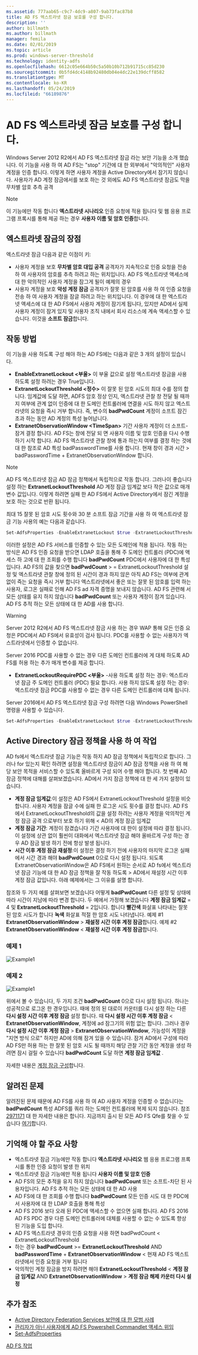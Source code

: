 ```yaml
---
ms.assetid: 777aab65-c9c7-4dc9-a807-9ab73fac87b8
title: AD FS 엑스트라넷 잠금 보호를 구성 합니다.
description: ''
author: billmath
ms.author: billmath
manager: femila
ms.date: 02/01/2019
ms.topic: article
ms.prod: windows-server-threshold
ms.technology: identity-adfs
ms.openlocfilehash: 6612c05e664b50c5a50b10b712b91715cc85d230
ms.sourcegitcommit: 0b5fd4dc4148b92480db04e4dc22e139dcff8582
ms.translationtype: MT
ms.contentlocale: ko-KR
ms.lasthandoff: 05/24/2019
ms.locfileid: "66189876"
---
```

# <a name="configure-ad-fs-extranet-lockout-protection"></a>AD FS 엑스트라넷 잠금 보호를 구성 합니다.

Windows Server 2012 R2에서 AD FS 엑스트라넷 잠금 라는 보안 기능을 소개 했습니다.  이 기능을 사용 하 여 AD FS는 "stop" 기간에 대 한 외부에서 "악의적인" 사용자 계정을 인증 합니다.  이렇게 하면 사용자 계정을 Active Directory에서 잠기지 않습니다.  사용자가 AD 계정 잠금에서를 보호 하는 것 외에도 AD FS 엑스트라넷 잠금도 막을 무차별 암호 추측 공격

> [!NOTE]
> 이 기능에만 작동 합니다 **엑스트라넷 시나리오** 인증 요청에 적용 됩니다 및 웹 응용 프로그램 프록시를 통해 제공 하는 경우 **사용자 이름 및 암호 인증**합니다.

## <a name="advantages-of-extranet-lockout"></a>엑스트라넷 잠금의 장점
엑스트라넷 잠금 다음과 같은 이점이 키:
- 사용자 계정을 보호 **무차별 암호 대입 공격** 공격자가 지속적으로 인증 요청을 전송 하 여 사용자의 암호를 추측 하려고 하는 위치입니다. AD FS 엑스트라넷 액세스에 대 한 악의적인 사용자 계정을 잠그게 될이 예제의 경우
- 사용자 계정을 보호 **악성 계정 잠금** 공격자가 잘못 된 암호를 사용 하 여 인증 요청을 전송 하 여 사용자 계정을 잠글 하려고 하는 위치입니다. 이 경우에 대 한 엑스트라넷 액세스에 대 한 AD FS에서 사용자 계정이 잠기게 됩니다, 있지만 AD에서 실제 사용자 계정이 잠겨 있지 및 사용자 조직 내에서 회사 리소스에 계속 액세스할 수 있습니다. 이것을 **소프트 잠금**합니다.

## <a name="how-it-works"></a>작동 방법
이 기능을 사용 하도록 구성 해야 하는 AD FS에는 다음과 같은 3 개의 설정이 있습니다. 
- **EnableExtranetLockout &lt;부울&gt;**  이 부울 값으로 설정 엑스트라넷 잠금을 사용 하도록 설정 하려는 경우 True입니다.
- **ExtranetLockoutThreshold &lt;정수&gt;**  이 잘못 된 암호 시도의 최대 수를 정의 합니다. 임계값에 도달 하면, ADFS 암호 정상 인지, 엑스트라넷 관찰 창 전달 될 때까지 여부에 관계 없이 인증에 대 한 도메인 컨트롤러에 연결을 시도 하지 않고 엑스트라넷의 요청을 즉시 거부 합니다. 즉, 변수의 **badPwdCount** 계정이 소프트 잠긴 초과 하는 동안 AD 계정의 특성 늘어납니다.
- **ExtranetObservationWindow &lt;TimeSpan&gt;**  기간 사용자 계정이 더 소프트-잠겨 결정 합니다. AD FS는 창에 전달 되 면 사용자 이름 및 암호 인증을 다시 수행 하기 시작 합니다. AD FS 엑스트라넷 관찰 창에 통과 하는지 여부를 결정 하는 것에 대 한 참조로 AD 특성 badPasswordTime를 사용 합니다. 현재 창이 경과 시간 > badPasswordTime + ExtranetObservationWindow 합니다. 

> [!NOTE]
> AD FS 엑스트라넷 잠금 AD 잠금 정책에서 독립적으로 작동 합니다. 그러나이 좋습니다 설정 하는 **ExtranetLockoutThreshold** AD 계정 잠금 임계값 보다 작은 값으로 매개 변수 값입니다. 이렇게 하려면 실패 한 AD FS에서 Active Directory에서 잠긴 계정을 보호 하는 것으로 반환 됩니다. 

최대 15 잘못 된 암호 시도 횟수와 30 분 소프트 잠금 기간을 사용 하 여 엑스트라넷 잠금 기능 사용의 예는 다음과 같습니다.

```powershell
Set-AdfsProperties -EnableExtranetLockout $true -ExtranetLockoutThreshold 15 -ExtranetObservationWindow (new-timespan -Minutes 30)
```

이러한 설정은 AD FS 서비스를 인증할 수 있는 모든 도메인에 적용 됩니다. 작동 하는 방식은 AD FS 인증 요청을 받으면 LDAP 호출을 통해 주 도메인 컨트롤러 (PDC)에 액세스 하 고에 대 한 조회를 수행 합니다 **badPwdCount** PDC에서 사용자에 대 한 특성입니다. AD FS의 값을 찾으면 **badPwdCount** > = ExtranetLockoutThreshold 설정 및 엑스트라넷 관찰 창에 정의 된 시간이 경과 하지 않은 아직 AD FS는 여부에 관계 없이 즉는 요청을 즉시 거부 합니다 엑스트라넷에서 좋은 또는 잘못 된 암호를 입력 하는 사용자, 로그온 실패로 인해 AD FS ad 자격 증명을 보내지 않습니다. AD FS 관련해 서 모든 상태를 유지 하지 않습니다 **badPwdCount** 또는 사용자 계정이 잠겨 있습니다. AD FS 추적 하는 모든 상태에 대 한 AD를 사용 합니다. 

> [!warning]
> Server 2012 R2에서 AD FS 엑스트라넷 잠금 사용 하는 경우 WAP 통해 모든 인증 요청은 PDC에서 AD FS에서 유효성이 검사 됩니다. PDC를 사용할 수 없는 사용자가 엑스트라넷에서 인증할 수 없습니다.

Server 2016 PDC를 사용할 수 없는 경우 다른 도메인 컨트롤러에 게 대체 하도록 AD FS를 허용 하는 추가 매개 변수를 제공 합니다.

- **ExtranetLockoutRequirePDC &lt;부울&gt;**  -사용 하도록 설정 하는 경우: 엑스트라넷 잠금 주 도메인 컨트롤러 (PDC) 필요 합니다. 사용 하지 않도록 설정 하는 경우: 엑스트라넷 잠금 PDC를 사용할 수 없는 경우 다른 도메인 컨트롤러에 대체 됩니다.

Server 2016에서 AD FS 엑스트라넷 잠금 구성 하려면 다음 Windows PowerShell 명령을 사용할 수 있습니다.

```powershell
Set-AdfsProperties -EnableExtranetLockout $true -ExtranetLockoutThreshold 15 -ExtranetObservationWindow (new-timespan -Minutes 30) -ExtranetLockoutRequirePDC $false
```

## <a name="working-with-the-active-directory-lockout-policy"></a>Active Directory 잠금 정책을 사용 하 여 작업
AD fs에서 엑스트라넷 잠금 기능은 작동 하지 AD 잠금 정책에서 독립적으로 합니다. 그러나 for 있는지 확인 하려면 설정을 엑스트라넷 잠금이 AD 잠금 정책을 사용 하 여 해당 보안 목적을 서비스할 수 있도록 올바르게 구성 되어 수행 해야 합니다.
첫 번째 AD 잠금 정책에 대해를 살펴보겠습니다. AD에서 가지 잠금 정책에 대 한 세 가지 설정이 있습니다.
- **계정 잠금 임계값**:이 설정은 AD FS에서 ExtranetLockoutThreshold 설정을 비슷합니다. 사용자 계정을 잠글 수에 실패 한 로그온 시도 횟수를 결정 합니다. AD FS에서 ExtranetLockoutThreshold의 값을 설정 하려는 사용자 계정을 악의적인 계정 잠금 공격 으로부터 보호 하기 위해 &lt; AD의 계정 잠금 임계값
- **계정 잠금 기간**: 계정이 잠겼습니다 기간 사용자에 대 한이 설정에 따라 결정 됩니다. 이 설정에 상관 없이 훨씬이 대화에서 엑스트라넷 잠금 해야 올바르게 구성 하는 경우 AD 잠금 발생 하기 전에 항상 발생 됩니다.
- **시간 이후 계정 잠금 재설정**:이 설정은 결정 하기 전에 사용자의 마지막 로그온 실패에서 시간 경과 해야 **badPwdCount** 0으로 다시 설정 됩니다. 되도록 ExtranetObservationWindow은 AD FS에서 원하는 순서로 AD fs에서 엑스트라넷 잠금 기능에 대 한 AD 잠금 정책을 잘 작동 하도록 &gt; AD에서 재설정 시간 이후 계정 잠금 값입니다. 아래 예제에서는 그 이유를 설명 합니다.  

참조와 두 가지 예를 살펴보면 보겠습니다 어떻게 **badPwdCount** 다른 설정 및 상태에 따라 시간이 지남에 따라 변경 합니다. 두 예에서 가정해 보겠습니다 **계정 잠금 임계값** = 4 및 **ExtranetLockoutThreshold** = 2입니다. 합니다 **빨간색** 화살표 나타내는 잘못 된 암호 시도가 합니다 **녹색** 화살표 적절 한 암호 시도 나타냅니다. 예제 #1 **ExtranetObservationWindow** &gt; **재설정 시간 이후 계정 잠금**합니다. 예제 #2 **ExtranetObservationWindow** &lt; **재설정 시간 이후 계정 잠금**합니다. 

### <a name="example-1"></a>예제 1
![Example1](media/Configure-AD-FS-Extranet-Lockout-Protection/one.png)

### <a name="example-2"></a>예제 2
![Example1](media/Configure-AD-FS-Extranet-Lockout-Protection/two.png)

위에서 볼 수 있습니다, 두 가지 조건 **badPwdCount** 0으로 다시 설정 됩니다. 하나는 성공적으로 로그온 한 경우입니다. 때에 정의 된 대로이 카운터를 다시 설정 하는 다른 **다시 설정 시간 이후 계정 잠금** 설정 합니다. 때 **다시 설정 시간 이후 계정 잠금** &lt; **ExtranetObservationWindow**, 계정에 ad 잠그기의 위험 없는 합니다. 그러나 경우 **다시 설정 시간 이후 계정 잠금** &gt; **ExtranetObservationWindow**, 가능성이 계정을 "지연 방식 으로" 하지만 AD에 의해 잠겨 있을 수 있습니다. 잠겨 AD에서 구성에 따라 AD FS만 허용 하는 한 잘못 된 암호 시도 될 때까지 해당 관찰 기간 동안 계정을 생성 하려면 잠시 걸릴 수 있습니다 **badPwdCount** 도달 하면 **계정 잠금 임계값** .

자세한 내용은 [계정 잠금 구성](https://blogs.technet.microsoft.com/secguide/2014/08/13/configuring-account-lockout/)합니다. 

## <a name="known-issues"></a>알려진 문제
알려진된 문제 때문에 AD FS를 사용 하 여 AD 사용자 계정을 인증할 수 없습니다는 **badPwdCount** 특성 ADFS를 쿼리 하는 도메인 컨트롤러에 복제 되지 않습니다. 참조 [2971171](https://support.microsoft.com/help/2971171/adfs-authentication-issue-for-active-directory-users-when-extranet-loc) 대 한 자세한 내용은 합니다. 지금까지 출시 된 모든 AD FS Qfe를 찾을 수 있습니다 [여기](../deployment/updates-for-active-directory-federation-services-ad-fs.md)합니다.

## <a name="key-points-to-remember"></a>기억해 야 할 주요 사항
- 엑스트라넷 잠금 기능에만 작동 합니다 **엑스트라넷 시나리오** 웹 응용 프로그램 프록시를 통한 인증 요청이 발생 한 위치
- 엑스트라넷 잠금 기능에만 적용 됩니다 **사용자 이름 및 암호 인증**
- AD FS의 모든 추적을 유지 하지 않습니다 **badPwdCount** 또는 소프트-차단 된 사용자입니다. AD FS 추적 하는 모든 상태에 대 한 AD 사용
- AD FS에 대 한 조회를 수행 합니다 **badPwdCount** 모든 인증 시도 대 한 PDC에서 사용자에 대 한 LDAP 호출을 통해 특성  
- AD FS 2016 보다 오래 된 PDC에 액세스할 수 없으면 실패 합니다. AD FS 2016 AD FS PDC 경우 다른 도메인 컨트롤러에 대체를 사용할 수 없는 수 있도록 향상 된 기능을 도입 합니다. 
- AD FS 엑스트라넷 경우의 인증 요청을 사용 하면 badPwdCount < ExtranetLockoutThreshold 
- 하는 경우 **badPwdCount** >= **ExtranetLockoutThreshold** AND **badPasswordTime** + **ExtranetObservationWindow** < 현재 AD FS 엑스트라넷에서 인증 요청을 거부 됩니다
- 악의적인 계정 잠금을 방지 하려면 해야 **ExtranetLockoutThreshold** < **계정 잠금 임계값** AND **ExtranetObservationWindow**  >  **계정 잠금 해제 카운터 다시 설정**


## <a name="additional-references"></a>추가 참조  
- [Active Directory Federation Services 보안에 대 한 모범 사례](../../ad-fs/deployment/best-practices-securing-ad-fs.md)
- [관리자가 아닌 사용자에게 AD FS Powershell Commandlet 액세스 위임](delegate-ad-fs-pshell-access.md)
- [Set-AdfsProperties](https://technet.microsoft.com/itpro/powershell/windows/adfs/set-adfsproperties)

[AD FS 작업](../../ad-fs/AD-FS-2016-Operations.md)

    
